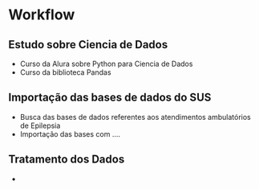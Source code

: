 # Workflow

## Estudo sobre Ciencia de Dados
- Curso da Alura sobre Python para Ciencia de Dados
- Curso da biblioteca Pandas

## Importação das bases de dados do SUS
- Busca das bases de dados referentes aos atendimentos ambulatórios de Epilepsia
- Importação das bases com ....

## Tratamento dos Dados
- 
